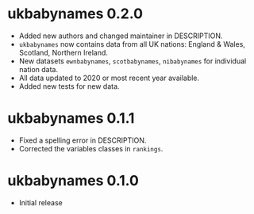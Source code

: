 # ukbabynames 0.2.0

* Added new authors and changed maintainer in DESCRIPTION.
* `ukbabynames` now contains data from all UK nations: England & Wales, Scotland, Northern Ireland.
* New datasets `ewnbabynames`, `scotbabynames`, `nibabynames` for individual nation data.
* All data updated to 2020 or most recent year available.
* Added new tests for new data.

# ukbabynames 0.1.1

* Fixed a spelling error in DESCRIPTION.
* Corrected the variables classes in `rankings`.

# ukbabynames 0.1.0

* Initial release
